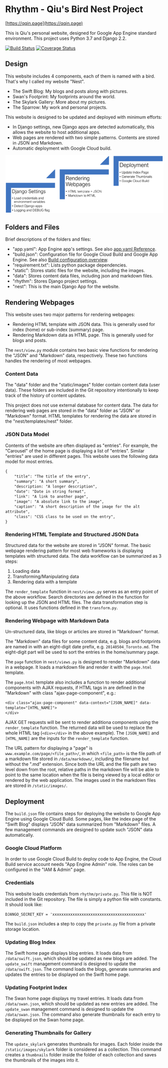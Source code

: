 # Rhythm - Qiu's Bird Nest Project
[https://qqin.page](https://qqin.page)

This is Qiu's personal website, designed for Google App Engine standard environment.
This project uses Python 3.7 and Django 2.2.

[![Build Status](https://travis-ci.org/qiuosier/Rhythm.svg?branch=master)](https://travis-ci.org/qiuosier/Rhythm)
[![Coverage Status](https://coveralls.io/repos/github/qiuosier/Rhythm/badge.svg?branch=master)](https://coveralls.io/github/qiuosier/Rhythm?branch=master)

## Design
This website includes 4 components, each of them is named with a bird. That's why I called my website "Nest".
* The Swift Blog: My blogs and posts along with pictures.
* Swan's Footprint: My footprints around the world.
* The Skylark Gallery: More about my pictures.
* The Sparrow: My work and personal projects.

This website is designed to be updated and deployed with minimum efforts:
* In Django settings, new Django apps are detected automatically, this allows the website to host additional apps.
* Web pages are rendered with two simple patterns. Contents are stored in JSON and Markdown.
* Automatic deployment with Google Cloud build.

![Website Design](static/Website_Design.png)

## Folders and Files
Brief descriptions of the folders and files:
* "app.yaml": App Engine app's settings. See also [app.yaml Reference](https://cloud.google.com/appengine/docs/standard/python3/config/appref).
* "build.json": Configuration file for Google Cloud Build and Google App Engine. See also [Build configuration overview](https://cloud.google.com/cloud-build/docs/build-config).
* "requirement.txt": Lists python package dependencies.
* "static": Stores static files for the website, including the images.
* "data": Stores content data files, including json and markdown files.
* "rhythm": Stores Django project settings.
* "nest": This is the main Django App for the website.

## Rendering Webpages
This website uses two major patterns for rendering webpages:
* Rendering HTML template with JSON data. This is generally used for index (home) or sub-index (summary) page.
* Rendering Markdown data as HTML page. This is generally used for blogs and posts.

The `nest/view.py` module contains two basic view functions for rendering the "JSON" and "Markdown" data, respectively. These two functions handles the rendering of most webpages.

### Content Data
The "data" folder and the "static/images" folder contain content data (user data). These folders are included in the Git repository intentionally to keep track of the history of content updates.

This project does not use external database for content data. The data for rendering web pages are stored in the "data" folder as "JSON" or "Markdown" format. HTML templates for rendering the data are stored in the "nest/templates/nest" folder. 

### JSON Data Model
Contents of the website are often displayed as "entries". For example, the "Carousel" of the home page is displaying a list of "entries". Similar "entries" are used in different pages. This website uses the following data model for most entries.
```
{
    "title": "The title of the entry",
    "summary": "A short summary",
    "description: "A longer description",
    "date": "Date in string format",
    "link": "A link to another page",
    "image": "A absolute link to the image",
    "caption": "A short description of the image for the alt attribute",
    "class": "CSS class to be used on the entry",
}
```

### Rendering HTML Template and Structured JSON Data
Structured data for the website are stored in "JSON" format. The basic webpage rendering pattern for most web frameworks is displaying templates with structured data. The data workflow can be summarized as 3 steps:
1. Loading data
2. Transforming/Manipulating data
3. Rendering data with a template

The `render_template` function in `nest/views.py` serves as an entry point of the above workflow. Search directories are defined in the function for looking up the JSON and HTML files. The data transformation step is optional. It uses functions defined in the `transform.py`.

### Rendering Webpage with Markdown Data
Un-structured data, like blogs or articles are stored in "Markdown" format.

The "Markdown" data files for some content data, e.g. blogs and footprints are named in with an eight-digit date prefix, e.g. `20140504_Toronto.md`. The eight-digit part will be used to sort the entries in the home/summary page.

The `page` function in `nest/views.py` is designed to render "Markdown" data in a webpage. It loads a markdown file and render it with the `page.html` template.

The `page.html` template also includes a function to render additional components with AJAX requests, if HTML tags in are defined in the "Markdown" with class "ajax-page-component", e.g.:
```
<div class="ajax-page-component" data-context="[JSON_NAME]" data-template="[HTML_NAME]">
</div>
```
AJAX GET requests will be sent to render additiona components using the `render_template` function. The returned data will be used to replace the whole HTML tag (`<div></div>` in the above example). The `[JSON_NAME]` and `[HTML_NAME]` are the inputs for the `render_template` function.

The URL pattern for displaying a "page" is `www.example.com/page/<file_path>/`, in which `<file_path>` is the file path of a markdown file stored in `/data/markdown/`, including the filename but without the ".md" extension. Since both the URL and the file path are two level down from the root, relative paths in the markdown file will be able to point to the same location when the file is being viewed by a local editor or rendered by the web application. The images used in the markdown files are stored in `/static/images/`.


## Deployment
The `build.json` file contains steps for deploying the website to Google App Engine using Google Cloud Build.
Some pages, like the index page of the "Swift Blog" displays "JSON" data summarized from "Markdown" files. A few management commands are designed to update such "JSON" data automatically.

### Google Cloud Platform
In order to use Google Cloud Build to deploy code to App Engine, the Cloud Build service account needs "App Engine Admin" role. The roles can be configured in the "IAM & Admin" page.

### Credentials
This website loads credentials from `rhythm/private.py`. This file is NOT included in the Git repository. The file is simply a python file with constants. It should look like:
```
DJANGO_SECRET_KEY = 'xxxxxxxxxxxxxxxxxxxxxxxxxxxxxxxxxxxxxxxxx'
```
The `build.json` includes a step to copy the `private.py` file from a private storage location.

### Updating Blog Index
The Swift home page displays blog entries. It loads data from `/data/swift.json`, which should be updated as new blogs are added. The `update_swift` management command is designed to update the `/data/swift.json`. The command loads the blogs, generate summaries and updates the entries to be displayed on the Swift home page.

### Updating Footprint Index
The Swan home page displays my travel entries. It loads data from `/data/swan.json`, which should be updated as new entries are added. The `update_swan` management command is designed to update the `/data/swan.json`. The command also generate thumbnails for each entry to be displayed on the Swan home page.

### Generating Thumbnails for Gallery
The `update_skylark` generates thumbnails for images. Each folder inside the `/static/images/skylark` folder is considered as a collection. This command creates a `thumbnails` folder inside the folder of each collection and saves the thumbnails of the images into it.
